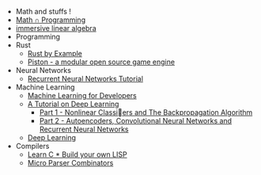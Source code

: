  * Math and stuffs !
  * [Math ∩ Programming](http://jeremykun.com/main-content/)
  * [immersive linear algebra](http://immersivemath.com/ila/index.htm)
 * Programming
  * Rust
    * [Rust by Example](http://rustbyexample.com)
    * [Piston - a modular open source game engine](http://www.piston.rs/)
  * Neural Networks
    * [Recurrent Neural Networks Tutorial](http://www.wildml.com/2015/09/recurrent-neural-networks-tutorial-part-1-introduction-to-rnns/)
  * Machine Learning
    * [Machine Learning for Developers](http://xyclade.github.io/MachineLearning/)
    * [A Tutorial on Deep Learning](http://www.trivedigaurav.com/blog/quoc-les-lectures-on-deep-learning/)
      * [Part 1 - Nonlinear Classiers and The Backpropagation Algorithm](http://www-cs.stanford.edu/~quocle/tutorial1.pdf)
      * [Part 2 - Autoencoders, Convolutional Neural Networks and Recurrent Neural Networks](http://www-cs.stanford.edu/~quocle/tutorial2.pdf)
    * [Deep Learning](http://goodfeli.github.io/dlbook/)
  * Compilers
    * [Learn C * Build your own LISP](http://www.buildyourownlisp.com/)
    * [Micro Parser Combinators](https://github.com/orangeduck/mpc)
